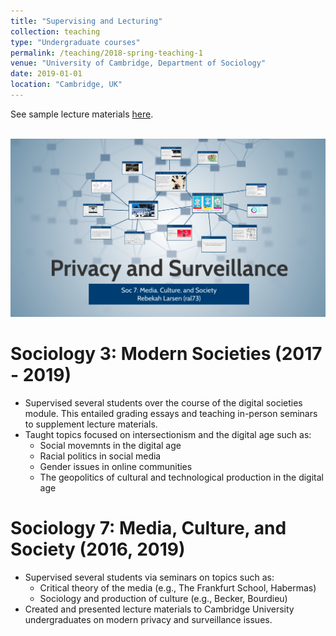 ```yaml
---
title: "Supervising and Lecturing"
collection: teaching
type: "Undergraduate courses"
permalink: /teaching/2018-spring-teaching-1
venue: "University of Cambridge, Department of Sociology"
date: 2019-01-01
location: "Cambridge, UK"
---
```


See sample lecture materials [here](https://prezi.com/fq1zy3gjdwol/?token=2b7a04e3be31a084e075a3a6e925695f2b285de8fff456e3ed1f9a210ad4215b).

<br/><img src='/images/privacy-lecture-slide.png'>



Sociology 3: Modern Societies (2017 - 2019)
======

* Supervised several students over the course of the digital societies module. This entailed grading essays and teaching in-person seminars to supplement lecture materials.
* Taught topics focused on intersectionism and the digital age such as:
	* Social movemnts in the digital age
	* Racial politics in social media
	* Gender issues in online communities 
	* The geopolitics of cultural and technological production in the digital age



Sociology 7: Media, Culture, and Society (2016, 2019)
======

* Supervised several students via seminars on topics such as:
	* Critical theory of the media (e.g., The Frankfurt School, Habermas)
	* Sociology and production of culture (e.g., Becker, Bourdieu)
* Created and presented lecture materials to Cambridge University undergraduates on modern privacy and surveillance issues.




